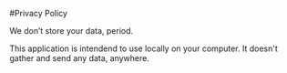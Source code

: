 #Privacy Policy

We don’t store your data, period.

This application is intendend to use locally on your computer. 
It doesn't gather and send any data, anywhere. 

